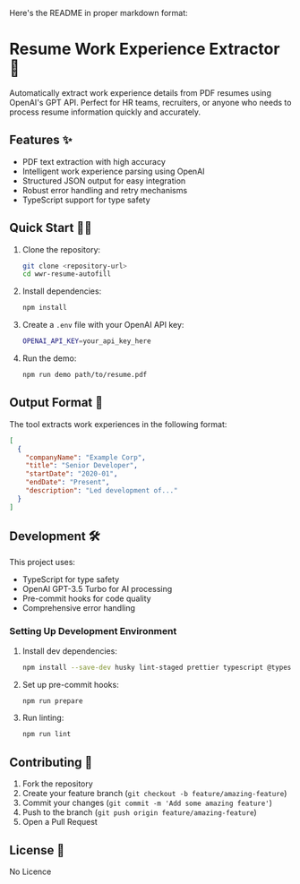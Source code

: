 Here's the README in proper markdown format:

# Resume Work Experience Extractor 🚀

Automatically extract work experience details from PDF resumes using OpenAI's GPT API. Perfect for HR teams, recruiters, or anyone who needs to process resume information quickly and accurately.

## Features ✨

* PDF text extraction with high accuracy
* Intelligent work experience parsing using OpenAI
* Structured JSON output for easy integration
* Robust error handling and retry mechanisms
* TypeScript support for type safety

## Quick Start 🏃‍♂️

1. Clone the repository:
    ```bash
    git clone <repository-url>
    cd wwr-resume-autofill
    ```

2. Install dependencies:
    ```bash
    npm install
    ```

3. Create a `.env` file with your OpenAI API key:
    ```bash
    OPENAI_API_KEY=your_api_key_here
    ```

4. Run the demo:
    ```bash
    npm run demo path/to/resume.pdf
    ```

## Output Format 📝

The tool extracts work experiences in the following format:

```json
[
  {
    "companyName": "Example Corp",
    "title": "Senior Developer",
    "startDate": "2020-01",
    "endDate": "Present",
    "description": "Led development of..."
  }
]
```

## Development 🛠️

This project uses:
* TypeScript for type safety
* OpenAI GPT-3.5 Turbo for AI processing
* Pre-commit hooks for code quality
* Comprehensive error handling

### Setting Up Development Environment

1. Install dev dependencies:
    ```bash
    npm install --save-dev husky lint-staged prettier typescript @typescript-eslint/eslint-plugin @typescript-eslint/parser eslint
    ```

2. Set up pre-commit hooks:
    ```bash
    npm run prepare
    ```

3. Run linting:
    ```bash
    npm run lint
    ```

## Contributing 🤝

1. Fork the repository
2. Create your feature branch (`git checkout -b feature/amazing-feature`)
3. Commit your changes (`git commit -m 'Add some amazing feature'`)
4. Push to the branch (`git push origin feature/amazing-feature`)
5. Open a Pull Request

## License 📄

No Licence


